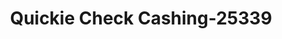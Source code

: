 ---
f_zip-code: 19002
f_state-code: PA
title: Quickie Check Cashing-25339
f_phone: 215-925-9287
f_city-only: Ambler
f_address: 1833 Saxon Ln Ambler
f_location-unique-id: '25339'
slug: quickie-check-cashing-25339
updated-on: '2024-05-30T13:46:58.046Z'
created-on: '2024-05-30T13:36:59.803Z'
published-on: '2024-05-30T13:54:32.469Z'
f_city-state: cms/city/ambler-pa.md
f_company: cms/company/quickie-check-cashing.md
f_state: cms/state/pennsylvania.md
layout: '[payday-loan].html'
tags: payday-loan
---